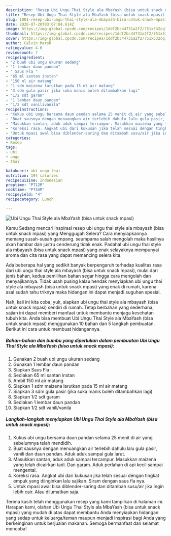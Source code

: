 ```yaml
---
description: "Resep Ubi Ungu Thai Style ala MbaYash (bisa untuk snack mpasi) | Resep Membuat Ubi Ungu Thai Style ala MbaYash (bisa untuk snack mpasi) Yang Mudah Dan Praktis"
title: "Resep Ubi Ungu Thai Style ala MbaYash (bisa untuk snack mpasi) | Resep Membuat Ubi Ungu Thai Style ala MbaYash (bisa untuk snack mpasi) Yang Mudah Dan Praktis"
slug: 1001-resep-ubi-ungu-thai-style-ala-mbayash-bisa-untuk-snack-mpasi-resep-membuat-ubi-ungu-thai-style-ala-mbayash-bisa-untuk-snack-mpasi-yang-mudah-dan-praktis
date: 2020-07-20T03:07:04.614Z
image: https://img-global.cpcdn.com/recipes/1ddf2bc44731a2f2/751x532cq70/ubi-ungu-thai-style-ala-mbayash-bisa-untuk-snack-mpasi-foto-resep-utama.jpg
thumbnail: https://img-global.cpcdn.com/recipes/1ddf2bc44731a2f2/751x532cq70/ubi-ungu-thai-style-ala-mbayash-bisa-untuk-snack-mpasi-foto-resep-utama.jpg
cover: https://img-global.cpcdn.com/recipes/1ddf2bc44731a2f2/751x532cq70/ubi-ungu-thai-style-ala-mbayash-bisa-untuk-snack-mpasi-foto-resep-utama.jpg
author: Calvin Marsh
ratingvalue: 4.6
reviewcount: 7
recipeingredient:
- "2 buah ubi ungu ukuran sedang"
- "1 lembar daun pandan"
- " Saus Fla "
- "65 ml santan instan"
- "150 ml air matang"
- "1 sdm maizena larutkan pada 15 ml air matang"
- "3 sdm gula pasir jika suka manis boleh ditambahkan lagi"
- "1/2 sdt garam"
- "1 lembar daun pandan"
- "1/2 sdt vanilivanila"
recipeinstructions:
- "Kukus ubi ungu bersama daun pandan selama 25 menit di air yang sebelumnya telah mendidih."
- "Buat sausnya dengan menuangkan air terlebih dahulu lalu gula pasir, vanili dan daun pandan. Aduk aduk sampai gula larut."
- "Masukkan santan, aduk aduk sampai tercampur. Masukkan maizena yang telah dicairkan tadi. Dan garam. Aduk perlahan di api kecil sampai mengental."
- "Koreksi rasa. Angkat ubi dari kukusan jika telah sesuai dengan tingkat empuk yang diinginkan lalu sajikan. Siram dengan saus fla nya."
- "Untuk mpasi awal bisa diblender-saring dan ditambah susu/air jika ingin lebih cair. Atau dilumatkan saja."
categories:
- Resep
tags:
- ubi
- ungu
- thai

katakunci: ubi ungu thai 
nutrition: 194 calories
recipecuisine: Indonesian
preptime: "PT12M"
cooktime: "PT34M"
recipeyield: "4"
recipecategory: Lunch

---
```



![Ubi Ungu Thai Style ala MbaYash (bisa untuk snack mpasi)](https://img-global.cpcdn.com/recipes/1ddf2bc44731a2f2/751x532cq70/ubi-ungu-thai-style-ala-mbayash-bisa-untuk-snack-mpasi-foto-resep-utama.jpg)

Kamu Sedang mencari inspirasi resep ubi ungu thai style ala mbayash (bisa untuk snack mpasi) yang Menggugah Selera? Cara menyiapkannya memang susah-susah gampang. seumpama salah mengolah maka hasilnya akan hambar dan justru cenderung tidak enak. Padahal ubi ungu thai style ala mbayash (bisa untuk snack mpasi) yang enak selayaknya mempunyai aroma dan cita rasa yang dapat memancing selera kita.



Ada beberapa hal yang sedikit banyak berpengaruh terhadap kualitas rasa dari ubi ungu thai style ala mbayash (bisa untuk snack mpasi), mulai dari jenis bahan, kedua pemilihan bahan segar hingga cara mengolah dan menyajikannya. Tidak usah pusing kalau hendak menyiapkan ubi ungu thai style ala mbayash (bisa untuk snack mpasi) yang enak di rumah, karena asal sudah tahu triknya maka hidangan ini dapat menjadi suguhan spesial.


Nah, kali ini kita coba, yuk, siapkan ubi ungu thai style ala mbayash (bisa untuk snack mpasi) sendiri di rumah. Tetap berbahan yang sederhana, sajian ini dapat memberi manfaat untuk membantu menjaga kesehatan tubuh kita. Anda bisa membuat Ubi Ungu Thai Style ala MbaYash (bisa untuk snack mpasi) menggunakan 10 bahan dan 5 langkah pembuatan. Berikut ini cara untuk membuat hidangannya.

<!--inarticleads1-->

##### Bahan-bahan dan bumbu yang diperlukan dalam pembuatan Ubi Ungu Thai Style ala MbaYash (bisa untuk snack mpasi):

1. Gunakan 2 buah ubi ungu ukuran sedang
1. Gunakan 1 lembar daun pandan
1. Siapkan  Saus Fla :
1. Sediakan 65 ml santan instan
1. Ambil 150 ml air matang
1. Siapkan 1 sdm maizena larutkan pada 15 ml air matang
1. Siapkan 3 sdm gula pasir (jika suka manis boleh ditambahkan lagi)
1. Siapkan 1/2 sdt garam
1. Sediakan 1 lembar daun pandan
1. Siapkan 1/2 sdt vanili/vanila




<!--inarticleads2-->

##### Langkah-langkah menyiapkan Ubi Ungu Thai Style ala MbaYash (bisa untuk snack mpasi):

1. Kukus ubi ungu bersama daun pandan selama 25 menit di air yang sebelumnya telah mendidih.
1. Buat sausnya dengan menuangkan air terlebih dahulu lalu gula pasir, vanili dan daun pandan. Aduk aduk sampai gula larut.
1. Masukkan santan, aduk aduk sampai tercampur. Masukkan maizena yang telah dicairkan tadi. Dan garam. Aduk perlahan di api kecil sampai mengental.
1. Koreksi rasa. Angkat ubi dari kukusan jika telah sesuai dengan tingkat empuk yang diinginkan lalu sajikan. Siram dengan saus fla nya.
1. Untuk mpasi awal bisa diblender-saring dan ditambah susu/air jika ingin lebih cair. Atau dilumatkan saja.




Terima kasih telah menggunakan resep yang kami tampilkan di halaman ini. Harapan kami, olahan Ubi Ungu Thai Style ala MbaYash (bisa untuk snack mpasi) yang mudah di atas dapat membantu Anda menyiapkan hidangan yang sedap untuk keluarga/teman maupun menjadi inspirasi bagi Anda yang berkeinginan untuk berjualan makanan. Semoga bermanfaat dan selamat mencoba!
